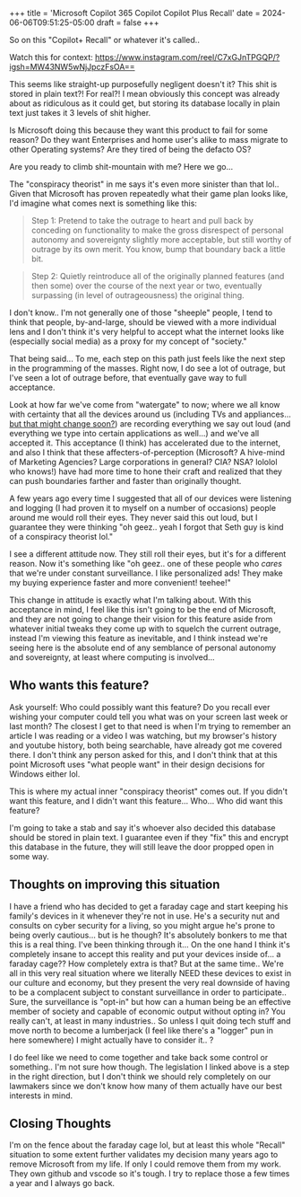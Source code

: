 +++
title = 'Microsoft Copilot 365 Copilot Copilot Plus Recall'
date = 2024-06-06T09:51:25-05:00
draft = false
+++

So on this "Copilot+ Recall" or whatever it's called..

Watch this for context: https://www.instagram.com/reel/C7xGJnTPGQP/?igsh=MW43NW5wNjJpczFsOA==

This seems like straight-up purposefully negligent doesn't it? This shit is stored in plain text?! For real?! I mean obviously this concept was already about as ridiculous as it could get, but storing its database locally in plain text just takes it 3 levels of shit higher.

Is Microsoft doing this because they want this product to fail for some reason? Do they want Enterprises and home user's alike to mass migrate to other Operating systems? Are they tired of being the defacto OS?

Are you ready to climb shit-mountain with me? Here we go...

The "conspiracy theorist" in me says it's even more sinister than that lol.. Given that Microsoft has proven repeatedly what their game plan looks like, I'd imagine what comes next is something like this:

>Step 1: Pretend to take the outrage to heart and pull back by conceding on functionality to make the gross disrespect of personal autonomy and sovereignty slightly more acceptable, but still worthy of outrage by its own merit. You know, bump that boundary back a little bit.

>Step 2: Quietly reintroduce all of the originally planned features (and then some) over the course of the next year or two, eventually surpassing (in level of outrageousness) the original thing.

I don't know.. I'm not generally one of those "sheeple" people, I tend to think that people, by-and-large, should be viewed with a more individual lens and I don't think it's very helpful to accept what the internet looks like (especially social media) as a proxy for my concept of "society."

That being said... To me, each step on this path just feels like the next step in the programming of the masses. Right now, I do see a lot of outrage, but I've seen a lot of outrage before, that eventually gave way to full acceptance.

Look at how far we've come from "watergate" to now; where we all know with certainty that all the devices around us (including TVs and appliances... [but that might change soon?][privacy]) are recording everything we say out loud (and everything we type into certain applications as well...) and we've all accepted it. This acceptance (I think) has accelerated due to the internet, and also I think that these affecters-of-perception (Microsoft? A hive-mind of Marketing Agencies? Large corporations in general? CIA? NSA? lololol who knows!) have had more time to hone their craft and realized that they can push boundaries farther and faster than originally thought.

A few years ago every time I suggested that all of our devices were listening and logging (I had proven it to myself on a number of occasions) people around me would roll their eyes. They never said this out loud, but I guarantee they were thinking "oh geez.. yeah I forgot that Seth guy is kind of a conspiracy theorist lol."

I see a different attitude now. They still roll their eyes, but it's for a different reason. Now it's something like "oh geez.. one of these people who _cares_ that we're under constant surveillance. I like personalized ads! They make my buying experience faster and more convenient! teehee!"

This change in attitude is exactly what I'm talking about. With this acceptance in mind, I feel like this isn't going to be the end of Microsoft, and they are not going to change their vision for this feature aside from whatever initial tweaks they come up with to squelch the current outrage, instead I'm viewing this feature as inevitable, and I think instead we're seeing here is the absolute end of any semblance of personal autonomy and sovereignty, at least where computing is involved...

## Who wants this feature?

Ask yourself: Who could possibly want this feature? Do you recall ever wishing your computer could tell you what was on your screen last week or last month? The closest I get to that need is when I'm trying to remember an article I was reading or a video I was watching, but my browser's history and youtube history, both being searchable, have already got me covered there. I don't think any person asked for this, and I don't think that at this point Microsoft uses "what people want" in their design decisions for Windows either lol.

This is where my actual inner "conspiracy theorist" comes out. If you didn't want this feature, and I didn't want this feature... Who... Who did want this feature?

I'm going to take a stab and say it's whoever also decided this database should be stored in plain text. I guarantee even if they "fix" this and encrypt this database in the future, they will still leave the door propped open in some way.

## Thoughts on improving this situation

I have a friend who has decided to get a faraday cage and start keeping his family's devices in it whenever they're not in use. He's a security nut and consults on cyber security for a living, so you might argue he's prone to being overly cautious... but is he though? It's absolutely bonkers to me that this is a real thing. I've been thinking through it... On the one hand I think it's completely insane to accept this reality and put your devices inside of... a faraday cage?? How completely extra is that? But at the same time.. We're all in this very real situation where we literally NEED these devices to exist in our culture and economy, but they present the very real downside of having to be a complacent subject to constant surveillance in order to participate.. Sure, the surveillance is "opt-in" but how can a human being be an effective member of society and capable of economic output without opting in? You really can't, at least in many industries.. So unless I quit doing tech stuff and move north to become a lumberjack (I feel like there's a "logger" pun in here somewhere) I might actually have to consider it.. ?

I do feel like we need to come together and take back some control or something.. I'm not sure how though. The legislation I linked above is a step in the right direction, but I don't think we should rely completely on our lawmakers since we don't know how many of them actually have our best interests in mind.

## Closing Thoughts

I'm on the fence about the faraday cage lol, but at least this whole "Recall" situation to some extent further validates my decision many years ago to remove Microsoft from my life. If only I could remove them from my work. They own github and vscode so it's tough. I try to replace those a few times a year and I always go back.

[privacy]: https://www.commerce.senate.gov/2023/7/smart-devices-appliances-with-hidden-microphones-cameras-must-be-disclosed-to-consumers
